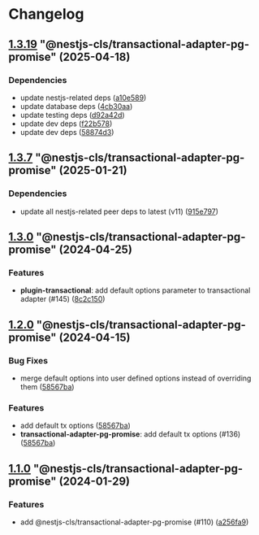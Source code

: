 # Changelog

<!-- MONODEPLOY:BELOW -->

## [1.3.19](https://github.com/Papooch/nestjs-cls/compare/@nestjs-cls/transactional-adapter-pg-promise@1.3.18...@nestjs-cls/transactional-adapter-pg-promise@1.3.19) "@nestjs-cls/transactional-adapter-pg-promise" (2025-04-18)<a name="1.3.19"></a>

### Dependencies

* update nestjs-related deps ([a10e589](https://github.com/Papooch/nestjs-cls/commits/a10e589))
* update database deps ([4cb30aa](https://github.com/Papooch/nestjs-cls/commits/4cb30aa))
* update testing deps ([d92a42d](https://github.com/Papooch/nestjs-cls/commits/d92a42d))
* update dev deps ([f22b578](https://github.com/Papooch/nestjs-cls/commits/f22b578))
* update dev deps ([58874d3](https://github.com/Papooch/nestjs-cls/commits/58874d3))




## [1.3.7](https://github.com/Papooch/nestjs-cls/compare/@nestjs-cls/transactional-adapter-pg-promise@1.3.6...@nestjs-cls/transactional-adapter-pg-promise@1.3.7) "@nestjs-cls/transactional-adapter-pg-promise" (2025-01-21)<a name="1.3.7"></a>

### Dependencies

* update all nestjs-related peer deps to latest (v11) ([915e797](https://github.com/Papooch/nestjs-cls/commits/915e797))




## [1.3.0](https://github.com/Papooch/nestjs-cls/compare/@nestjs-cls/transactional-adapter-pg-promise@1.2.0...@nestjs-cls/transactional-adapter-pg-promise@1.3.0) "@nestjs-cls/transactional-adapter-pg-promise" (2024-04-25)<a name="1.3.0"></a>

### Features

* **plugin-transactional**: add default options parameter to transactional adapter  (#145) ([8c2c150](https://github.com/Papooch/nestjs-cls/commits/8c2c150))




## [1.2.0](https://github.com/Papooch/nestjs-cls/compare/@nestjs-cls/transactional-adapter-pg-promise@1.1.6...@nestjs-cls/transactional-adapter-pg-promise@1.2.0) "@nestjs-cls/transactional-adapter-pg-promise" (2024-04-15)<a name="1.2.0"></a>

### Bug Fixes

* merge default options into user defined options instead of overriding them ([58567ba](https://github.com/Papooch/nestjs-cls/commits/58567ba))

### Features

* add default tx options ([58567ba](https://github.com/Papooch/nestjs-cls/commits/58567ba))
* **transactional-adapter-pg-promise**: add default tx options (#136) ([58567ba](https://github.com/Papooch/nestjs-cls/commits/58567ba))




## [1.1.0](https://github.com/Papooch/nestjs-cls/compare/@nestjs-cls/transactional-adapter-pg-promise@1.0.0...@nestjs-cls/transactional-adapter-pg-promise@1.1.0) "@nestjs-cls/transactional-adapter-pg-promise" (2024-01-29)<a name="1.1.0"></a>

### Features

* add @nestjs-cls/transactional-adapter-pg-promise (#110) ([a256fa9](https://github.com/Papooch/nestjs-cls/commits/a256fa9))



